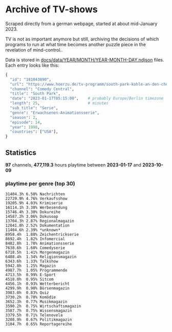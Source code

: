 # Archive of TV-shows

Scraped directly from a german webpage, started at about mid-January 2023.

TV is not as important anymore but still, archiving the decisions of which programs to run at what time
becomes another puzzle piece in the revelation of mind-control.. 

Data is stored in [docs/data/YEAR/MONTH/YEAR-MONTH-DAY.ndjson](docs/data/) files. 
Each entry looks like this:

```python
{
  "id": "181043890", 
  "url": "https://www.hoerzu.de/tv-programm/south-park-kohle-an-den-chefkoch/bid_181043890/", 
  "channel": "Comedy Central", 
  "title": "South Park", 
  "date": "2023-01-17T05:15:00",    # probably Europe/Berlin timezone 
  "length": 25,                     # minutes 
  "sub_title": "Serie", 
  "genre": "Erwachsenen-Animationsserie", 
  "season": 2, 
  "episode": 14, 
  "year": 1998, 
  "countries": ["USA"],
}
```

## Statistics

**97** channels, **477,119.3** hours playtime between **2023-01-17** and **2023-10-09**


### playtime per genre (top 30)

    31404.3h 6.58% Nachrichten
    22729.9h 4.76% Verkaufsshow
    19205.9h 4.03% Krimiserie
    16114.1h 3.38% Werbesendung
    15746.4h 3.30% Dokureihe
    14587.2h 3.06% Dokusoap
    13704.3h 2.87% Regionalmagazin
    12041.8h 2.52% Dokumentation
    11404.6h 2.39% *unknown*
    8958.4h  1.88% Zeichentrickserie
    8692.4h  1.82% Infomercial
    8482.8h  1.78% Animationsserie
    7638.6h  1.60% Comedyserie
    6718.5h  1.41% Morgenmagazin
    6408.4h  1.34% Religionsmagazin
    6343.6h  1.33% Talkshow
    5942.8h  1.25% Magazin
    4987.7h  1.05% Programmende
    4713.5h  0.99% E-Sport
    4518.0h  0.95% Sitcom
    4456.1h  0.93% Wetterbericht
    4299.9h  0.90% Börsenmagazin
    3983.0h  0.83% Quiz
    3730.2h  0.78% Komödie
    3652.3h  0.77% Musikmagazin
    3590.2h  0.75% Wirtschaftsmagazin
    3587.7h  0.75% Wissensmagazin
    3379.5h  0.71% Telenovela
    3208.9h  0.67% Politikmagazin
    3104.7h  0.65% Reportagereihe
